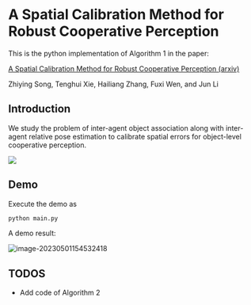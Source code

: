 # A Spatial Calibration Method for Robust Cooperative Perception
This is the python implementation of Algorithm 1 in the paper:

[A Spatial Calibration Method for Robust Cooperative Perception (arxiv)](https://arxiv.org/abs/2304.12033)

Zhiying Song, Tenghui Xie, Hailiang Zhang, Fuxi Wen, and Jun Li



## Introduction

We study the problem of inter-agent object association along with inter-agent relative pose estimation to calibrate spatial errors for object-level cooperative perception. 



![](https://typora-1259479609.cos.ap-shanghai.myqcloud.com/image/process.png)



## Demo

Execute the demo as

```python
python main.py
```

A demo result:

![image-20230501154532418](https://typora-1259479609.cos.ap-shanghai.myqcloud.com/image/image-20230501154532418.png)



## TODOS

- Add code of Algorithm 2 

















